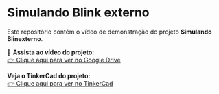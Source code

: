 # Simulando Blink externo

Este repositório contém o vídeo de demonstração do projeto **Simulando Blinexterno**.

🎥 **Assista ao vídeo do projeto:**<br>
[👉 Clique aqui para ver no Google Drive](https://drive.google.com/drive/folders/1ab1dfvJ1G7qPpnBnwn3BDSo7B8RFWGdD?usp=sharing)

**Veja o TinkerCad do projeto:**<br>
[👉 Clique aqui para ver no TinkerCad](https://www.tinkercad.com/things/gL8TWfgjbCG/editel)